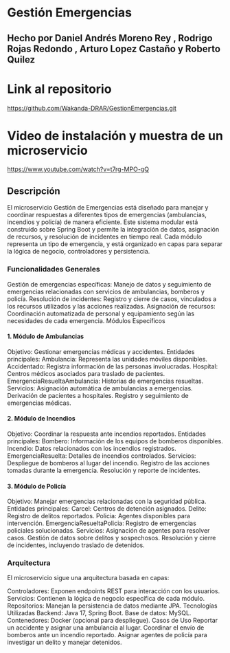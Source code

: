 # Gestión Emergencias

## Hecho por Daniel Andrés Moreno Rey , Rodrigo Rojas Redondo , Arturo Lopez Castaño y Roberto Quilez


# Link al repositorio

https://github.com/Wakanda-DRAR/GestionEmergencias.git


# Video de instalación y muestra de un microservicio

https://www.youtube.com/watch?v=t7rg-MPO-gQ


## Descripción

El microservicio Gestión de Emergencias está diseñado para manejar y coordinar respuestas a diferentes tipos de emergencias (ambulancias, incendios y policía) de manera eficiente. Este sistema modular está construido sobre Spring Boot y permite la integración de datos, asignación de recursos, y resolución de incidentes en tiempo real. Cada módulo representa un tipo de emergencia, y está organizado en capas para separar la lógica de negocio, controladores y persistencia.

### Funcionalidades Generales
Gestión de emergencias específicas: Manejo de datos y seguimiento de emergencias relacionadas con servicios de ambulancias, bomberos y policía.
Resolución de incidentes: Registro y cierre de casos, vinculados a los recursos utilizados y las acciones realizadas.
Asignación de recursos: Coordinación automatizada de personal y equipamiento según las necesidades de cada emergencia.
Módulos Específicos

#### 1. Módulo de Ambulancias

Objetivo: Gestionar emergencias médicas y accidentes.
Entidades principales:
Ambulancia: Representa las unidades móviles disponibles.
Accidentado: Registra información de las personas involucradas.
Hospital: Centros médicos asociados para traslado de pacientes.
EmergenciaResueltaAmbulancia: Historias de emergencias resueltas.
Servicios:
Asignación automática de ambulancias a emergencias.
Derivación de pacientes a hospitales.
Registro y seguimiento de emergencias médicas.

#### 2. Módulo de Incendios

Objetivo: Coordinar la respuesta ante incendios reportados.
Entidades principales:
Bombero: Información de los equipos de bomberos disponibles.
Incendio: Datos relacionados con los incendios registrados.
EmergenciaResuelta: Detalles de incendios controlados.
Servicios:
Despliegue de bomberos al lugar del incendio.
Registro de las acciones tomadas durante la emergencia.
Resolución y reporte de incidentes.

#### 3. Módulo de Policía

Objetivo: Manejar emergencias relacionadas con la seguridad pública.
Entidades principales:
Carcel: Centros de detención asignados.
Delito: Registro de delitos reportados.
Policia: Agentes disponibles para intervención.
EmergenciaResueltaPolicia: Registro de emergencias policiales solucionadas.
Servicios:
Asignación de agentes para resolver casos.
Gestión de datos sobre delitos y sospechosos.
Resolución y cierre de incidentes, incluyendo traslado de detenidos.

### Arquitectura

El microservicio sigue una arquitectura basada en capas:

Controladores: Exponen endpoints REST para interacción con los usuarios.
Servicios: Contienen la lógica de negocio específica de cada módulo.
Repositorios: Manejan la persistencia de datos mediante JPA.
Tecnologías Utilizadas
Backend: Java 17, Spring Boot.
Base de datos: MySQL.
Contenedores: Docker (opcional para despliegue).
Casos de Uso
Reportar un accidente y asignar una ambulancia al lugar.
Coordinar el envío de bomberos ante un incendio reportado.
Asignar agentes de policía para investigar un delito y manejar detenidos.
